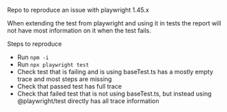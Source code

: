 Repo to reproduce an issue with playwright 1.45.x

When extending the test from playwright and using it in tests the report will not have most information on it when the test fails.

Steps to reproduce
- Run `npm -i`
- Run `npx playwright test`
- Check test that is failing and is using baseTest.ts has a mostly empty trace and most steps are missing
- Check that passed test has full trace
- Check that failed test that is not using baseTest.ts, but instead using @playwright/test directly has all trace information
